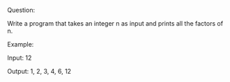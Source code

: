 Question:

Write a program that takes an integer n as input and prints all the factors of n.

Example:

Input: 12

Output: 1, 2, 3, 4, 6, 12
